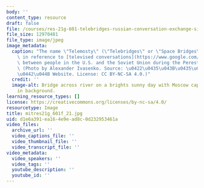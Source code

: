 ```yaml
---
body: ''
content_type: resource
draft: false
file: /courses/res-21g-601-telebridges-russian-conversation-exchange-site-fall-2021/mitres21g_601f_21.jpg
file_size: 12970481
file_type: image/jpeg
image_metadata:
  caption: "The name \"Telemosty\" (\"Telebridges\" or \"Space Bridges\") originated\
    \ in reference to [televised conversations](https://www.google.com/url?q=https%3A%2F%2Fen.wikipedia.org%2Fwiki%2FU.S.%25E2%2580%2593Soviet_Space_Bridge&sa=D&sntz=1&usg=AOvVaw1HoquDfOx6gbvMeG18l3cH)\
    \ between people in the U.S. and the Soviet Union during the Perestroika era.\
    \ (Photo by Alexander Ivasenko. Source: \u0422\u0435\u043B\u0435\u043C\u043E\u0441\
    \u0442\u044B Website. License: CC BY-NC-SA 4.0.)"
  credit: ''
  image-alt: Bridge across river on a brights sunny day with Moscow capital buildings
    in background.
learning_resource_types: []
license: https://creativecommons.org/licenses/by-nc-sa/4.0/
resourcetype: Image
title: mitres21g_601f_21.jpg
uid: d1e6a391-ea16-4e9e-ad8c-0d232953461a
video_files:
  archive_url: ''
  video_captions_file: ''
  video_thumbnail_file: ''
  video_transcript_file: ''
video_metadata:
  video_speakers: ''
  video_tags: ''
  youtube_description: ''
  youtube_id: ''
---
```

